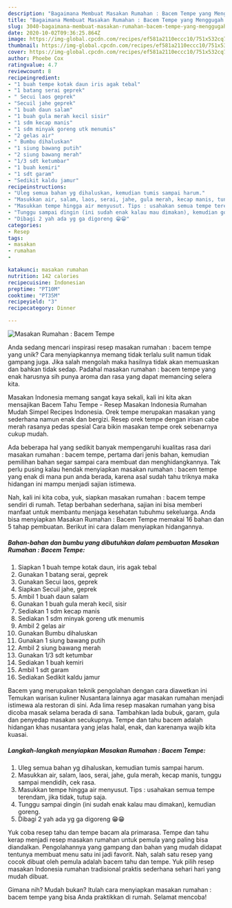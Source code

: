 ```yaml
---
description: "Bagaimana Membuat Masakan Rumahan : Bacem Tempe yang Menggugah Selera"
title: "Bagaimana Membuat Masakan Rumahan : Bacem Tempe yang Menggugah Selera"
slug: 3040-bagaimana-membuat-masakan-rumahan-bacem-tempe-yang-menggugah-selera
date: 2020-10-02T09:36:25.864Z
image: https://img-global.cpcdn.com/recipes/ef581a2110eccc10/751x532cq70/masakan-rumahan-bacem-tempe-foto-resep-utama.jpg
thumbnail: https://img-global.cpcdn.com/recipes/ef581a2110eccc10/751x532cq70/masakan-rumahan-bacem-tempe-foto-resep-utama.jpg
cover: https://img-global.cpcdn.com/recipes/ef581a2110eccc10/751x532cq70/masakan-rumahan-bacem-tempe-foto-resep-utama.jpg
author: Phoebe Cox
ratingvalue: 4.7
reviewcount: 8
recipeingredient:
- "1 buah tempe kotak daun iris agak tebal"
- "1 batang serai geprek"
- " Secui laos geprek"
- "Secuil jahe geprek"
- "1 buah daun salam"
- "1 buah gula merah kecil sisir"
- "1 sdm kecap manis"
- "1 sdm minyak goreng utk menumis"
- "2 gelas air"
- " Bumbu dihaluskan"
- "1 siung bawang putih"
- "2 siung bawang merah"
- "1/3 sdt ketumbar"
- "1 buah kemiri"
- "1 sdt garam"
- "Sedikit kaldu jamur"
recipeinstructions:
- "Uleg semua bahan yg dihaluskan, kemudian tumis sampai harum."
- "Masukkan air, salam, laos, serai, jahe, gula merah, kecap manis, tunggu sampai mendidih, cek rasa."
- "Masukkan tempe hingga air menyusut. Tips : usahakan semua tempe terendam, jika tidak, tutup saja."
- "Tunggu sampai dingin (ini sudah enak kalau mau dimakan), kemudian goreng."
- "Dibagi 2 yah ada yg ga digoreng 😁😁"
categories:
- Resep
tags:
- masakan
- rumahan
- 

katakunci: masakan rumahan  
nutrition: 142 calories
recipecuisine: Indonesian
preptime: "PT10M"
cooktime: "PT35M"
recipeyield: "3"
recipecategory: Dinner

---
```



![Masakan Rumahan : Bacem Tempe](https://img-global.cpcdn.com/recipes/ef581a2110eccc10/751x532cq70/masakan-rumahan-bacem-tempe-foto-resep-utama.jpg)

Anda sedang mencari inspirasi resep masakan rumahan : bacem tempe yang unik? Cara menyiapkannya memang tidak terlalu sulit namun tidak gampang juga. Jika salah mengolah maka hasilnya tidak akan memuaskan dan bahkan tidak sedap. Padahal masakan rumahan : bacem tempe yang enak harusnya sih punya aroma dan rasa yang dapat memancing selera kita.

Masakan Indonesia memang sangat kaya sekali, kali ini kita akan mensajikan Bacem Tahu Tempe - Resep Masakan Indonesia Rumahan Mudah Simpel Recipes Indonesia. Orek tempe merupakan masakan yang sederhana namun enak dan bergizi. Resep orek tempe dengan irisan cabe merah rasanya pedas spesial Cara bikin masakan tempe orek sebenarnya cukup mudah.

Ada beberapa hal yang sedikit banyak mempengaruhi kualitas rasa dari masakan rumahan : bacem tempe, pertama dari jenis bahan, kemudian pemilihan bahan segar sampai cara membuat dan menghidangkannya. Tak perlu pusing kalau hendak menyiapkan masakan rumahan : bacem tempe yang enak di mana pun anda berada, karena asal sudah tahu triknya maka hidangan ini mampu menjadi sajian istimewa.


Nah, kali ini kita coba, yuk, siapkan masakan rumahan : bacem tempe sendiri di rumah. Tetap berbahan sederhana, sajian ini bisa memberi manfaat untuk membantu menjaga kesehatan tubuhmu sekeluarga. Anda bisa menyiapkan Masakan Rumahan : Bacem Tempe memakai 16 bahan dan 5 tahap pembuatan. Berikut ini cara dalam menyiapkan hidangannya.

<!--inarticleads1-->

##### Bahan-bahan dan bumbu yang dibutuhkan dalam pembuatan Masakan Rumahan : Bacem Tempe:

1. Siapkan 1 buah tempe kotak daun, iris agak tebal
1. Gunakan 1 batang serai, geprek
1. Gunakan  Secui laos, geprek
1. Siapkan Secuil jahe, geprek
1. Ambil 1 buah daun salam
1. Gunakan 1 buah gula merah kecil, sisir
1. Sediakan 1 sdm kecap manis
1. Sediakan 1 sdm minyak goreng utk menumis
1. Ambil 2 gelas air
1. Gunakan  Bumbu dihaluskan
1. Gunakan 1 siung bawang putih
1. Ambil 2 siung bawang merah
1. Gunakan 1/3 sdt ketumbar
1. Sediakan 1 buah kemiri
1. Ambil 1 sdt garam
1. Sediakan Sedikit kaldu jamur


Bacem yang merupakan teknik pengolahan dengan cara diawetkan ini Temukan warisan kuliner Nusantara lainnya agar masakan rumahan menjadi istimewa ala restoran di sini. Ada lima resep masakan rumahan yang bisa dicoba masak selama berada di sana. Tambahkan lada bubuk, garam, gula dan penyedap masakan secukupnya. Tempe dan tahu bacem adalah hidangan khas nusantara yang jelas halal, enak, dan karenanya wajib kita kuasai. 

<!--inarticleads2-->

##### Langkah-langkah menyiapkan Masakan Rumahan : Bacem Tempe:

1. Uleg semua bahan yg dihaluskan, kemudian tumis sampai harum.
1. Masukkan air, salam, laos, serai, jahe, gula merah, kecap manis, tunggu sampai mendidih, cek rasa.
1. Masukkan tempe hingga air menyusut. Tips : usahakan semua tempe terendam, jika tidak, tutup saja.
1. Tunggu sampai dingin (ini sudah enak kalau mau dimakan), kemudian goreng.
1. Dibagi 2 yah ada yg ga digoreng 😁😁


Yuk coba resep tahu dan tempe bacam ala primarasa. Tempe dan tahu kerap menjadi resep masakan rumahan untuk pemula yang paling bisa diandalkan. Pengolahannya yang gampang dan bahan yang mudah didapat tentunya membuat menu satu ini jadi favorit. Nah, salah satu resep yang cocok dibuat oleh pemula adalah bacem tahu dan tempe. Yuk pilih resep masakan Indonesia rumahan tradisional praktis sederhana sehari hari yang mudah dibuat. 

Gimana nih? Mudah bukan? Itulah cara menyiapkan masakan rumahan : bacem tempe yang bisa Anda praktikkan di rumah. Selamat mencoba!
